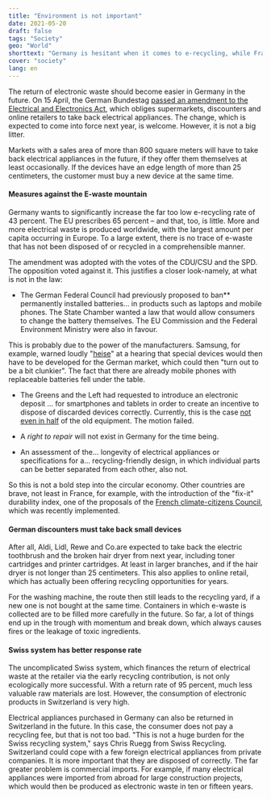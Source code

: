 ```yaml
---
title: "Environment is not important"
date: 2021-05-20
draft: false
tags: "Society"
geo: "World"
shorttext: "Germany is hesitant when it comes to e-recycling, while France is moving forward. The Swiss system is considered more exemplary."
cover: "society"
lang: en
---
```


The return of electronic waste should become easier in Germany in the future. On 15 April, the German Bundestag [passed an amendment to the Electrical and Electronics Act](https://www.bmu.de/pressemitteilung/discounter-muessen-kuenftig-alte-handys-taschenlampen-und-rasierer-zuruecknehmen/ "Discounter müssen künftig alte Handys, Taschenlampen und Rasierer zurücknehmen"), which obliges supermarkets, discounters and online retailers to take back electrical appliances. The change, which is expected to come into force next year, is welcome. However, it is not a big litter.

Markets with a sales area of more than 800 square meters will have to take back electrical appliances in the future, if they offer them themselves at least occasionally. If the devices have an edge length of more than 25 centimeters, the customer must buy a new device at the same time.

#### Measures against the E-waste mountain

Germany wants to significantly increase the far too low e-recycling rate of 43 percent. The EU prescribes 65 percent – and that, too, is little. More and more electrical waste is produced worldwide, with the largest amount per capita occurring in Europe. To a large extent, there is no trace of e-waste that has not been disposed of or recycled in a comprehensible manner.

The amendment was adopted with the votes of the CDU/CSU and the SPD. The opposition voted against it. This justifies a closer look-namely, at what is not in the law:

  - The German Federal Council had previously proposed to ban** permanently installed batteries... in products such as laptops and mobile phones. The State Chamber wanted a law that would allow consumers to change the battery themselves. The EU Commission and the Federal Environment Ministry were also in favour.

This is probably due to the power of the manufacturers. Samsung, for example, warned loudly "[heise](https://www.heise.de/news/Austauschbare-Akkus-Samsung-warnt-vor-klobigen-Smartphones-5997757.html "Austauschbare Akkus: Samsung warnt vor klobigen Smartphones")" at a hearing that special devices would then have to be developed for the German market, which could then "turn out to be a bit clunkier". The fact that there are already mobile phones with replaceable batteries fell under the table.

  - The Greens and the Left had requested to introduce an electronic deposit ... for smartphones and tablets in order to create an incentive to dispose of discarded devices correctly. Currently, this is the case [not even in half](https://www.verbraucherzentrale.de/wissen/umwelt-haushalt/abfall/elektroschrott-diese-geraete-und-gegenstaende-gehoeren-ins-recycling-12861 "Elektroschrott: Diese Geräte und Gegenstände gehören ins Recycling") of the old equipment. The motion failed.

  - A *right to repair* will not exist in Germany for the time being.

  - An assessment of the... longevity of electrical appliances or specifications for a... recycling-friendly design, in which individual parts can be better separated from each other, also not.

So this is not a bold step into the circular economy. Other countries are brave, not least in France, for example, with the introduction of the "fix-it" durability index, one of the proposals of the [French climate-citizens Council](https://democracy-international.org/final-propositions-french-citizens-convention-climate "FINAL PROPOSITIONS OF THE FRENCH CITIZENS' CONVENTION ON CLIMATE"), which was recently implemented.

#### German discounters must take back small devices

After all, Aldi, Lidl, Rewe and Co.are expected to take back the electric toothbrush and the broken hair dryer from next year, including toner cartridges and printer cartridges. At least in larger branches, and if the hair dryer is not longer than 25 centimeters. This also applies to online retail, which has actually been offering recycling opportunities for years.

For the washing machine, the route then still leads to the recycling yard, if a new one is not bought at the same time. Containers in which e-waste is collected are to be filled more carefully in the future. So far, a lot of things end up in the trough with momentum and break down, which always causes fires or the leakage of toxic ingredients.

#### Swiss system has better response rate

The uncomplicated Swiss system, which finances the return of electrical waste at the retailer via the early recycling contribution, is not only ecologically more successful. With a return rate of 95 percent, much less valuable raw materials are lost. However, the consumption of electronic products in Switzerland is very high.

Electrical appliances purchased in Germany can also be returned in Switzerland in the future. In this case, the consumer does not pay a recycling fee, but that is not too bad. "This is not a huge burden for the Swiss recycling system," says Chris Ruegg from Swiss Recycling. Switzerland could cope with a few foreign electrical appliances from private companies. It is more important that they are disposed of correctly. The far greater problem is commercial imports. For example, if many electrical appliances were imported from abroad for large construction projects, which would then be produced as electronic waste in ten or fifteen years.
